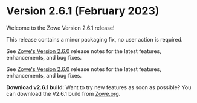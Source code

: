 # Version 2.6.1 (February 2023)

Welcome to the Zowe Version 2.6.1 release!

This release contains a minor packaging fix, no user action is required. 

See [Zowe's Version 2.6.0](./v2_6_0.md) release notes for the latest features, enhancements, and bug fixes.

See [Zowe's Version 2.6.0](https://docs.zowe.org/stable/whats-new/release-notes/v2_6_0/) release notes for the latest features, enhancements, and bug fixes.

**Download v2.6.1 build**: Want to try new features as soon as possible? You can download the V2.6.1 build from [Zowe.org](https://www.zowe.org/download.html).